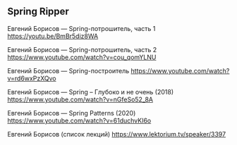 ## Spring Ripper

Евгений Борисов — Spring-потрошитель, часть 1
https://youtu.be/BmBr5diz8WA

Евгений Борисов — Spring-потрошитель, часть 2
https://www.youtube.com/watch?v=cou_qomYLNU

Евгений Борисов — Spring-построитель
https://www.youtube.com/watch?v=rd6wxPzXQvo

Евгений Борисов — Spring – Глубоко и не очень (2018)
https://www.youtube.com/watch?v=nGfeSo52_8A

Евгений Борисов — Spring Patterns (2020)
https://www.youtube.com/watch?v=61duchvKI6o

Евгений Борисов (список лекций)
https://www.lektorium.tv/speaker/3397
